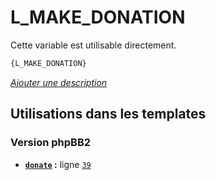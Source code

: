 # L_MAKE_DONATION


Cette variable est utilisable directement.

```html
{L_MAKE_DONATION}
```

[*Ajouter une description*](https://fa-tvars.appspot.com/var/L_MAKE_DONATION)

## Utilisations dans les templates

### Version phpBB2
* __[`donate`](../tpl/var/subsilver/donate.md#readme) :__ ligne [`39`](../tpl/src/subsilver/donate.tpl#L39)